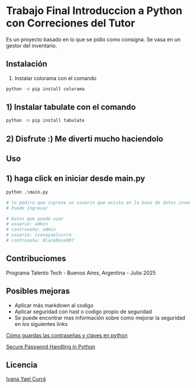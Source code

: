 # Trabajo Final Introduccion a Python con Correciones del Tutor

Es un proyecto basado en lo que se pidio como consigna. Se vasa en un gestor del inventario.

## Instalación

1) Instalar colorama con el comando

```bash
python -m pip install colorama
```

## 1) Instalar tabulate con el comando

```bash
python -m pip install tabulate
```

## 2) Disfrute :) Me diverti mucho haciendolo

## Uso

## 1) haga click en iniciar desde main.py

```python
python .\main.py

# le pedira que ingrese un usuario que exista en la base de datos inventario.db
# Puede ingresar

# Datos que puede usar
# usuario: admin
# contraseña: admin
# usuario: ivanayaelcurra
# contraseña: BlackRose007

```

## Contribuciomes

Programa Talento Tech - Buenos Aires, Argentina - Julio 2025

## Posibles mejoras

- Aplicar más markdown al codigo
- Aplicar seguridad con hast o codigo propio de seguridad
- Se puede encontrar mas información sobre como mejorar la seguridad en los siguientes links

[Cómo guardas las contraseñas y claves en python](https://www.codigopiton.com/como-guardar-contrasenas-y-claves-en-python/)

[Secure Password Handling in Python](https://martinheinz.dev/blog/59)

## Licencia

[Ivana Yael Currá](https://linkedin.com/in/ivanayael)
